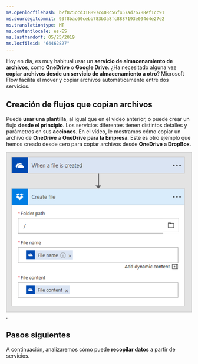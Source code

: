 ```yaml
---
ms.openlocfilehash: b2f825ccd318897c408c56f457ad76788ef1cc91
ms.sourcegitcommit: 93f8bac60cebb783b3a8fc8887193e094d4e27e2
ms.translationtype: MT
ms.contentlocale: es-ES
ms.lasthandoff: 05/25/2019
ms.locfileid: "64462827"
---
```

Hoy en día, es muy habitual usar un **servicio de almacenamiento de archivos**, como **OneDrive** o **Google Drive**.  ¿Ha necesitado alguna vez **copiar archivos desde un servicio de almacenamiento a otro**?  Microsoft Flow facilita el mover y copiar archivos automáticamente entre dos servicios.

## <a name="creating-flows-that-copy-files"></a>Creación de flujos que copian archivos

Puede **usar una plantilla**, al igual que en el vídeo anterior, o puede crear un flujo **desde el principio**.  Los servicios diferentes tienen distintos detalles y parámetros en sus **acciones**.  En el vídeo, le mostramos cómo copiar un archivo de **OneDrive** a **OneDrive para la Empresa**.  Este es otro ejemplo que hemos creado desde cero para copiar archivos desde **OneDrive a DropBox**.

![OneDrive a DropBox](./media/learning-copy-files/onedrive-to-dropbox.png).

## <a name="next-steps"></a>Pasos siguientes

A continuación, analizaremos cómo puede **recopilar datos** a partir de servicios.
